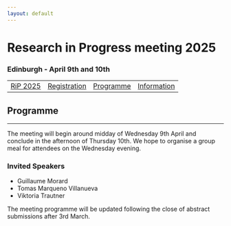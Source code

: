 ```yaml
---
layout: default
---
```

# Research in Progress meeting 2025
### Edinburgh - April 9th and 10th

|         |           |  |   |
|-------------|----------------|------|------|
| [RiP 2025](./RiP_2025.html) | [Registration](./RiP_2025-abstracts.html) | [Programme](./RiP_2025-programme.html) | [Information](./RiP_2025-planning.html) |
 
## Programme
* * *

The meeting will begin around midday of Wednesday 9th April and conclude in the afternoon of Thursday 10th.
We hope to organise a group meal for attendees on the Wednesday evening.

### Invited Speakers
[//]: # (*  Dave Wallis)
*  Guillaume Morard
*  Tomas Marqueno Villanueva
*  Viktoria Trautner

The meeting programme will be updated following the close of abstract submissions after 3rd March.
